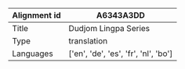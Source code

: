 |Alignment id | A6343A3DD
| --- | --- 
|Title | Dudjom Lingpa Series 
|Type | translation
|Languages | ['en', 'de', 'es', 'fr', 'nl', 'bo']
